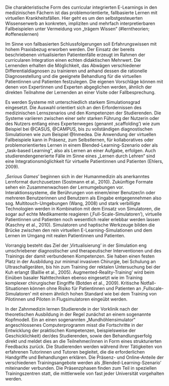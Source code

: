 Die charakteristische Form des curricular integrierten E-Learnings in den medizinischen Fächern ist das problemorientierte, fallbasierte Lernen mit virtuellen Krankheitsfällen. Hier geht es um den selbstgesteuerten Wissenserwerb an konkreten, impliziten und mehrfach interpretierbaren Fallbeispielen unter Vermeidung von „trägem Wissen“ (#lerntheorien; #offeneslernen)

Im Sinne von fallbasierten Schlussfolgerungen soll Erfahrungswissen mit hohem Praxisbezug erworben werden. Der Einsatz der bereits beschriebenen virtualisierten Patientenfälle erzeugt im Rahmen der curricularen Integration einen echten didaktischen Mehrwert. Die Lernenden erhalten die Möglichkeit, das Abwägen verschiedener Differentialdiagnosen zu trainieren und anhand dessen die rationelle Diagnosestellung und die geeignete Behandlung für die virtuellen Patientinnen und Patienten festzulegen. Die eigenen Vorschläge können mit denen von Expertinnen und Experten abgeglichen werden, ähnlich der direkten Teilnahme der Lernenden an einer Visite oder Fallbesprechung.

Es werden Systeme mit unterschiedlich starkem Simulationsgrad eingesetzt. Die Auswahl orientiert sich an den Erfordernissen des medizinischen Lernszenarios und den Kompetenzen der Studierenden. Die Systeme variieren zwischen einer sehr starken Führung der Nutzerin oder des Nutzers entlang eines Expertenweges (genannt ‚scaffolding’) wie zum Beispiel bei @CASUS, @CAMPUS, bis zu vollständigen diagnostischen Simulationen wie zum Beispiel @Inmedea. Die Anwendung der virtuellen Fallbeispiele kann in Präsenz, zum Selbstlernen, für kollaboratives oder problemorientiertes Lernen in einem Blended-Learning-Szenario oder als „task-based Learning“, also als Lernen an einer Aufgabe, erfolgen. Auch studierendengenerierte Fälle im Sinne eines „Lernen durch Lehren“ sind eine Integrationsmöglichkeit für virtuelle Patientinnen und Patienten (Ehlers, 2009).

‚*Serious Games*’ beginnen sich in der Humanmedizin als anerkanntes Lernformat durchzusetzen (Sostmann et al., 2010). Zukünftige Formate sehen ein Zusammenwachsen der Lernumgebungen vor. Interaktionssysteme, die Berührungen von einem/einer Benutzer/in oder mehreren Benutzerinnen und Benutzern als Eingabe entgegennehmen also sog. Multitouch-Umgebungen (Wang, 2008) und stark verbilligte Technologien werden in Kombination mit dem Einsatz von Simulatoren, die sogar auf echte Medikamente reagieren (‚Full-Scale-Simulatoren’), virtuelle Patientinnen und Patienten noch wesentlich realer erlebbar werden lassen (Kaschny et al., 2010). Simulatoren und haptische Werkzeuge bilden die Brücke zwischen den rein virtuellen E-Learning-Simulationen und dem Lernen im Umgang mit realen Patientinnen und Patienten.

Vorrangig besteht das Ziel der ‚Virtualisierung’ in der Simulation eng umschriebener diagnostischer und therapeutischer Interventionen und des Trainings der damit verbundenen Kompetenzen. Sie haben einen festen Platz in der Ausbildung zur minimal invasiven Chirurgie, bei Schulung an Ultraschallgeräten, bis hin zum Training der rektalen Untersuchung bei der Kuh erlangt (Baillie et al., 2005). Augmented-Reality-Training’ wird beim Einüben basaler Nahttechniken ebenso eingesetzt wie im Training komplexer chirurgischer Eingriffe (Botden et al., 2009). Kritische Notfall-Situationen können ohne Risiko für Patientinnen und Patienten an ‚Fullscale-Simulatoren’ mit einem ähnlich hohen Standard wie bei dem Training von Pilotinnen und Piloten in Flugsimulatoren eingeübt werden.

In der Zahnmedizin lernen Studierende in der Vorklinik nach der theoretischen Ausbildung in der Regel zunächst an einem sogenannte Kopfmodell. Ein an einen sogenannten „Mundhöhlensimulator“ angeschlossenes Computerprogramm misst die Fortschritte in der Entwicklung der praktischen Kompetenzen, beispielsweise der Geschicklichkeit) der/des Studierenden, sowie den Behandlungserfolg direkt und meldet dies an die Teilnehmer/innen in Form eines strukturierten Feedbacks zurück. Die Studierenden werden während ihrer Tätigkeiten von erfahrenen Tutorinnen und Tutoren begleitet, die die erforderlichen Handgriffe und Behandlungen erklären. Die Präsenz- und Online-Anteile der verschiedenen Trainingsangebote werden als ‚Blended-Learning-Szenario’ miteinander verbunden. Die Präsenzphasen finden zum Teil in speziellen Trainingszentren statt, die mittlerweile von fast jeder Universität vorgehalten werden.
